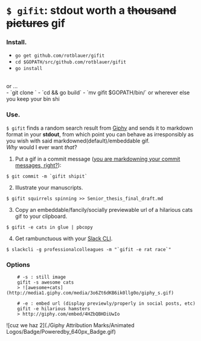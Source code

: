 # `$ gifit`: stdout worth a ~~thousand pictures~~ gif

### Install.
- `go get github.com/rotblauer/gifit`
- `cd $GOPATH/src/github.com/rotblauer/gifit`
- `go install`
<br>
or ...
<br>
- `git clone <this repo>`
- `cd <wherever you cloned it to> && go build`
- `mv gifit $GOPATH/bin/` or wherever else you keep your bin shi

### Use.
`$ gifit` finds a random search result from [Giphy](https://github.com/Giphy/GiphyAPI) and sends it to markdown format in your **stdout**, from which point you can behave as irresponsibly as you wish with said markdowned(default)/embeddable gif. 
<br>
_Why_ would I ever want _that_? 
<br>
1. Put a gif in a commit message ([you are markdowning your commit messages, right?](github.com/rotblauer/gitea)):
```shell
$ git commit -m `gifit shipit`
```

2. Illustrate your manuscripts.
```shell
$ gifit squirrels spinning >> Senior_thesis_final_draft.md
```

3. Copy an embeddable/fancily/socially previewable url of a hilarious cats gif to your clipboard.
```shell
$ gifit -e cats in glue | pbcopy
```

4. Get rambunctuous with your [Slack CLI](https://github.com/candrholdings/slack-cli).
```shell
$ slackcli -g professionalcolleagues -m "`gifit -e rat race`"
```

### Options
```shell
    # -s : still image
    gifit -s awesome cats
    > ![awesome+cats](http://media1.giphy.com/media/3o6Zt6dKB6ik0llg0o/giphy_s.gif)
    
    # -e : embed url (display previewly/properly in social posts, etc)
    gifit -e hilarious hamsters
    > http://giphy.com/embed/4HZbQBHDiUwIo
```

![cuz we haz 2](./Giphy Attribution Marks/Animated Logos/Badge/Poweredby_640px_Badge.gif)